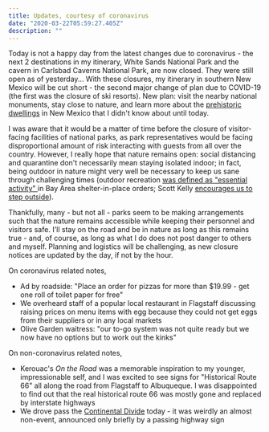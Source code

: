 ```yaml
---
title: Updates, courtesy of coronavirus
date: "2020-03-22T05:59:27.405Z"
description: ""
---
```


Today is not a happy day from the latest changes due to coronavirus - the next 2 destinations in my itinerary, White Sands National Park and the cavern in Carlsbad Caverns National Park, are now closed. They were still open as of yesterday... With these closures, my itinerary in southern New Mexico will be cut short - the second major change of plan due to COVID-19 (the first was the closure of ski resorts). New plan: visit the nearby national monuments, stay close to nature, and learn more about the [prehistoric dwellings](https://en.wikipedia.org/wiki/List_of_Ancestral_Puebloan_dwellings_in_New_Mexico) in New Mexico that I didn't know about until today.

I was aware that it would be a matter of time before the closure of visitor-facing facilities of national parks, as park representatives would be facing disproportional amount of risk interacting with guests from all over the country. However, I really hope that nature remains open: social distancing and quarantine don't necessarily mean staying isolated indoor; in fact, being outdoor in nature might very well be necessary to keep us sane through challenging times (outdoor recreation [was defined as "essential activity" ](https://www.mercurynews.com/2020/03/19/coronavirus-is-it-legal-to-go-hiking/) in Bay Area shelter-in-place orders;
Scott Kelly [encourages us to step outside](https://www.nytimes.com/2020/03/21/opinion/scott-kelly-coronavirus-isolation.html)).

Thankfully, many - but not all - parks seem to be making arrangements such that the nature remains accessible while keeping their personnel and visitors safe. I'll stay on the road and be in nature as long as this remains true - and, of course, as long as what I do does not post danger to others and myself. Planning and logistics will be challenging, as new closure notices are updated by the day, if not by the hour.

On coronavirus related notes,
- Ad by roadside: "Place an order for pizzas for more than $19.99 - get one roll of toilet paper for free"
- We overheard staff of a popular local restaurant in Flagstaff discussing raising prices on menu items with egg because they could not get eggs from their suppliers or in any local markets
- Olive Garden waitress: "our to-go system was not quite ready but we now have no options but to work out the kinks"

On non-coronavirus related notes,
- Kerouac's _On the Road_ was a memorable inspiration to my younger, impressionable self, and I was excited to see signs for "Historical Route 66" all along the road from Flagstaff to Albuqueque. I was disappointed to find out that the real historical route 66 was mostly gone and replaced by interstate highways
- We drove pass the [Continental Divide](https://en.wikipedia.org/wiki/Continental_Divide_of_the_Americas) today - it was weirdly an almost non-event, announced only briefly by a passing highway sign
